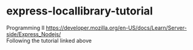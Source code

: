 # express-locallibrary-tutorial
Programming II
https://developer.mozilla.org/en-US/docs/Learn/Server-side/Express_Nodejs/<br>
Following the tutorial linked above
